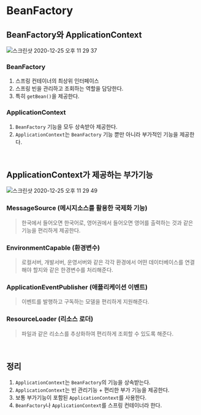 # BeanFactory

## BeanFactory와 ApplicationContext
![스크린샷 2020-12-25 오후 11 29 37](https://user-images.githubusercontent.com/44944031/103137072-22429a00-4709-11eb-937a-1d96e67caa28.png)
### BeanFactory 
1. 스프링 컨테이너의 최상위 인터페이스
2. 스프링 빈을 관리하고 조회하는 역할을 담당한다.
3. 특히 `getBean()`을 제공한다.

### ApplicationContext 
1. `BeanFactory` 기능을 모두 상속받아 제공한다.
2. `ApplicationContext`는 `BeanFactory` 기능 뿐만 아니라 부가적인 기능을 제공한다. 

<br/>

## ApplicationContext가 제공하는 부가기능 
![스크린샷 2020-12-25 오후 11 29 49](https://user-images.githubusercontent.com/44944031/103137074-240c5d80-4709-11eb-8236-e84dbe6dcb7a.png)
### MessageSource (메시지소스를 활용한 국제화 기능) 
> 한국에서 들어오면 한국어로, 영어권에서 들어오면 영어를 출력하는 것과 같은 기능을 편리하게 제공한다.
### EnvironmentCapable (환경변수) 
> 로컬서버, 개발서버, 운영서버와 같은 각각 환경에서 어떤 데이터베이스를 연결해야 할지와 같은 한경변수를 처리해준다. 
### ApplicationEventPublisher (애플리케이션 이벤트)
> 이벤트를 발행하고 구독하는 모델을 편리하게 지원해준다. 
### ResourceLoader (리소스 로더)
> 파일과 같은 리소스를 추상화하여 편리하게 조회할 수 있도록 해준다.

<br/>

## 정리 
1. `ApplicationContext`는 `BeanFactory`의 기능을 상속받는다.
2. `ApplicationContext`는 빈 관리기능 + 편리한 부가 기능을 제공한다.
3. 보통 부가기능이 포함된 `ApplicationContext`를 사용한다.
4. `BeanFactory`나 `ApplicationContext`를 스프링 컨테이너라 한다.
